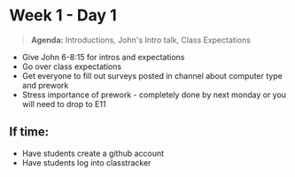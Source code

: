 # Week 1 - Day 1

> **Agenda:** Introductions, John's Intro talk, Class Expectations

* Give John 6-8:15 for intros and expectations
* Go over class expectations
* Get everyone to fill out surveys posted in channel about computer type and prework
* Stress importance of prework - completely done by next monday or you will need to drop to E11

## If time:
* Have students create a github account
* Have students log into classtracker